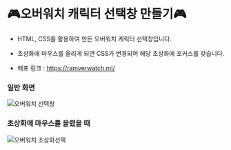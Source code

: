 # 🎮오버워치 캐릭터 선택창 만들기🎮
* HTML, CSS를 활용하여 만든 오버워치 케릭터 선택창입니다.
* 초상화에 마우스를 올리게 되면 CSS가 변경되어 해당 초상화에 포커스를 갖습니다.

* 배포 링크 : https://ramverwatch.ml/

### 일반 화면
![오버워치 선택창](https://github.com/marugy/OverwatchCharacterSelect/assets/91540464/834bbf04-bbe4-4766-949c-544d488c7ff1)
### 초상화에 마우스를 올렸을 때
![오버워치 초상화선택](https://github.com/marugy/OverwatchCharacterSelect/assets/91540464/c832d73c-b3ac-4c31-bdc2-8df393b06442)

